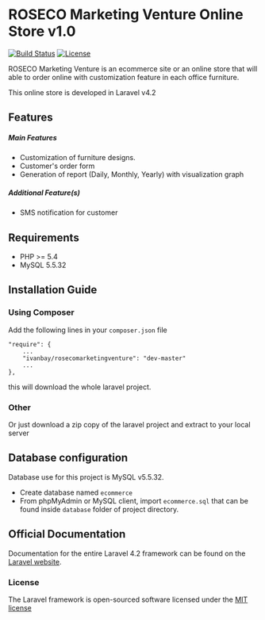 # ROSECO Marketing Venture Online Store v1.0

[![Build Status](https://travis-ci.org/laravel/framework.svg)](https://travis-ci.org/laravel/framework)
[![License](https://poser.pugx.org/laravel/framework/license.svg)](https://packagist.org/packages/laravel/framework)


ROSECO Marketing Venture is an ecommerce site or an online store that will able to order online with customization feature in each office furniture. 

This online store is developed in Laravel v4.2


## Features

##### Main Features

* Customization of furniture designs.
* Customer's order form 
* Generation of report (Daily, Monthly, Yearly) with visualization graph


##### Additional Feature(s)

* SMS notification for customer


## Requirements

* PHP >= 5.4
* MySQL 5.5.32


## Installation Guide

### Using Composer 

Add the following lines in your `composer.json` file
```
"require": {
    ...
    "ivanbay/rosecomarketingventure": "dev-master"
    ...
},
```

this will download the whole laravel project.

### Other

Or just download a zip copy of the laravel project and extract to your local server

## Database configuration

Database use for this project is MySQL v5.5.32.

* Create database named ``ecommerce``
* From phpMyAdmin or MySQL client, import ``ecommerce.sql`` that can be found inside ``database`` folder of project directory.

## Official Documentation

Documentation for the entire Laravel 4.2 framework can be found on the [Laravel website](http://laravel.com/docs).


### License

The Laravel framework is open-sourced software licensed under the [MIT license](http://opensource.org/licenses/MIT)
